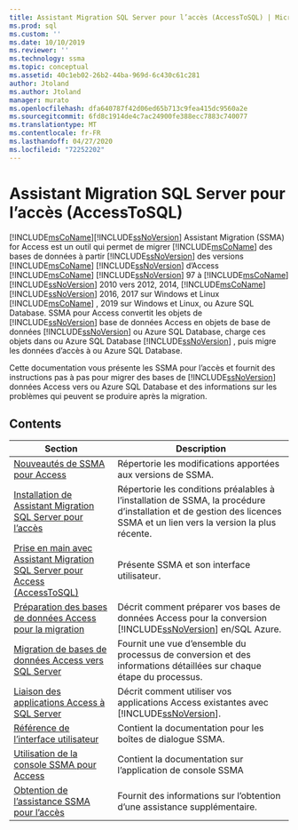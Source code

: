 ```yaml
---
title: Assistant Migration SQL Server pour l’accès (AccessToSQL) | Microsoft Docs
ms.prod: sql
ms.custom: ''
ms.date: 10/10/2019
ms.reviewer: ''
ms.technology: ssma
ms.topic: conceptual
ms.assetid: 40c1eb02-26b2-44ba-969d-6c430c61c281
author: Jtoland
ms.author: Jtoland
manager: murato
ms.openlocfilehash: dfa640787f42d06ed65b713c9fea415dc9560a2e
ms.sourcegitcommit: 6fd8c1914de4c7ac24900fe388ecc7883c740077
ms.translationtype: MT
ms.contentlocale: fr-FR
ms.lasthandoff: 04/27/2020
ms.locfileid: "72252202"
---
```

# <a name="sql-server-migration-assistant-for-access-accesstosql"></a>Assistant Migration SQL Server pour l’accès (AccessToSQL)

[!INCLUDE[msCoName](../../includes/msconame_md.md)][!INCLUDE[ssNoVersion](../../includes/ssnoversion-md.md)] Assistant Migration (SSMA) for Access est un outil qui permet de migrer [!INCLUDE[msCoName](../../includes/msconame_md.md)] des bases de données à partir [!INCLUDE[ssNoVersion](../../includes/ssnoversion-md.md)] des versions [!INCLUDE[msCoName](../../includes/msconame_md.md)] [!INCLUDE[ssNoVersion](../../includes/ssnoversion-md.md)] d’Access [!INCLUDE[msCoName](../../includes/msconame_md.md)] [!INCLUDE[ssNoVersion](../../includes/ssnoversion-md.md)] 97 à [!INCLUDE[msCoName](../../includes/msconame_md.md)] [!INCLUDE[ssNoVersion](../../includes/ssnoversion-md.md)] 2010 vers 2012, 2014, [!INCLUDE[msCoName](../../includes/msconame_md.md)] [!INCLUDE[ssNoVersion](../../includes/ssnoversion-md.md)] 2016, 2017 sur Windows et Linux [!INCLUDE[msCoName](../../includes/msconame_md.md)] , 2019 sur Windows et Linux, ou Azure SQL Database. SSMA pour Access convertit les objets de [!INCLUDE[ssNoVersion](../../includes/ssnoversion-md.md)] base de données Access en objets de base de données [!INCLUDE[ssNoVersion](../../includes/ssnoversion-md.md)] ou Azure SQL Database, charge ces objets dans ou Azure SQL Database [!INCLUDE[ssNoVersion](../../includes/ssnoversion-md.md)] , puis migre les données d’accès à ou Azure SQL Database.
  
Cette documentation vous présente les SSMA pour l’accès et fournit des instructions pas à pas pour migrer des bases de [!INCLUDE[ssNoVersion](../../includes/ssnoversion-md.md)] données Access vers ou Azure SQL Database et des informations sur les problèmes qui peuvent se produire après la migration.  
  
## <a name="contents"></a>Contents  
  
|Section|Description|
|-----------|---------------|
|[Nouveautés de SSMA pour Access](https://msdn.microsoft.com/a24d3fc0-6911-4bfa-828a-197abf222e02)|Répertorie les modifications apportées aux versions de SSMA.|  
|[Installation de Assistant Migration SQL Server pour l’accès](installing-sql-server-migration-assistant-for-access-accesstosql.md)|Répertorie les conditions préalables à l’installation de SSMA, la procédure d’installation et de gestion des licences SSMA et un lien vers la version la plus récente.|  
|[Prise en main avec Assistant Migration SQL Server pour Access &#40;AccessToSQL&#41;](../../ssma/access/getting-started-with-sql-server-migration-assistant-for-access-accesstosql.md)|Présente SSMA et son interface utilisateur.|  
|[Préparation des bases de données Access pour la migration](preparing-access-databases-for-migration-accesstosql.md)|Décrit comment préparer vos bases de données Access pour la conversion [!INCLUDE[ssNoVersion](../../includes/ssnoversion-md.md)] en/SQL Azure.|  
|[Migration de bases de données Access vers SQL Server](migrating-access-databases-to-sql-server-azure-sql-db-accesstosql.md)|Fournit une vue d’ensemble du processus de conversion et des informations détaillées sur chaque étape du processus.|  
|[Liaison des applications Access à SQL Server](linking-access-applications-to-sql-server-azure-sql-db-accesstosql.md)|Décrit comment utiliser vos applications Access existantes avec [!INCLUDE[ssNoVersion](../../includes/ssnoversion-md.md)].|  
|[Référence de l’interface utilisateur](user-interface-reference-accesstosql.md)|Contient la documentation pour les boîtes de dialogue SSMA.|  
|[Utilisation de la console SSMA pour Access](working-with-ssma-for-access-console-accesstosql.md)|Contient la documentation sur l’application de console SSMA|  
|[Obtention de l’assistance SSMA pour l’accès](https://go.microsoft.com/fwlink/?LinkID=708538&clcid=0x409)|Fournit des informations sur l’obtention d’une assistance supplémentaire.|  
